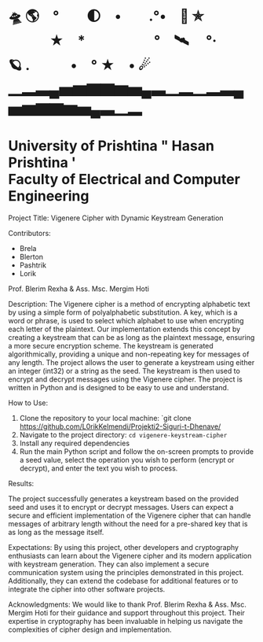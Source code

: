 🛸 🌎　°　　🌓　•　　.°•　🚀 ✯
　　　★　*　　　　　°　🛰 　°·　　🪐
.　　　•　° ★　•  ☄
▁▂▃▄▅▆▇▇▆▅▄▃▁▂▁▂▃▄▅▆▇▇▆▅▄▃▁▂
===================================================
University of Prishtina " Hasan Prishtina '     
Faculty of Electrical and Computer Engineering
===================================================

Project Title: Vigenere Cipher with Dynamic Keystream Generation

Contributors:
* Brela 
* Blerton
* Pashtrik
* Lorik

Prof. Blerim Rexha & Ass. Msc. Mergim Hoti

Description:
The Vigenere cipher is a method of encrypting alphabetic text by using a simple form of polyalphabetic substitution. A key, which is a word or phrase, is used to select which alphabet to use when encrypting each letter of the plaintext. Our implementation extends this concept by creating a keystream that can be as long as the plaintext message, ensuring a more secure encryption scheme. The keystream is generated algorithmically, providing a unique and non-repeating key for messages of any length.
The project allows the user to generate a keystream using either an integer (int32) or a string as the seed. The keystream is then used to encrypt and decrypt messages using the Vigenere cipher. The project is written in Python and is designed to be easy to use and understand.

How to Use:
1. Clone the repository to your local machine: `git clone https://github.com/L0rikKelmendi/Projekti2-Siguri-t-Dhenave/
2. Navigate to the project directory: `cd vigenere-keystream-cipher`
3. Install any required dependencies
4. Run the main Python script and follow the on-screen prompts to provide a seed value, select the operation you wish to perform (encrypt or decrypt), and enter the text you wish to process.
   
Results:

The project successfully generates a keystream based on the provided seed and uses it to encrypt or decrypt messages. Users can expect a secure and efficient implementation of the Vigenere cipher that can handle messages of arbitrary length without the need for a pre-shared key that is as long as the message itself.

Expectations:
By using this project, other developers and cryptography enthusiasts can learn about the Vigenere cipher and its modern application with keystream generation. They can also implement a secure communication system using the principles demonstrated in this project. Additionally, they can extend the codebase for additional features or to integrate the cipher into other software projects.

Acknowledgments:
We would like to thank Prof. Blerim Rexha & Ass. Msc. Mergim Hoti for their guidance and support throughout this project. Their expertise in cryptography has been invaluable in helping us navigate the complexities of cipher design and implementation.
